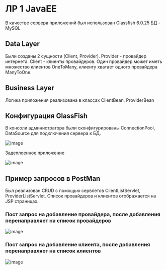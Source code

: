 # ЛР 1 JavaEE
В качестве сервера приложений был использован Glassfish 6.0.25
БД - MySQL

## Data Layer
Были созданы 2 сущности (Client, Provider).
Provider - провайдер интернета. Client - клиенты провайдеров.
Один провайдер может иметь множество клиентов OneToMany, клиенту хватает одного провайдера ManyToOne.

## Business Layer
Логика приложения реализована в классах ClientBean, ProviderBean
## Конфигурация GlassFish
В консоли администратора были сконфигурированы ConnectionPool, DataSource для подключения сервера к БД.

![image](https://github.com/badasqi/ESA_JavaEE/assets/78803025/13c2d961-ee77-4a5d-a4a3-53ed10754df1)

Задеплоенное приложение

![image](https://github.com/badasqi/ESA_JavaEE/assets/78803025/53639364-346b-4c5b-a5fd-577dd5d8e834)


## Пример запросов в PostMan
Был реализован CRUD с помощью сервлетов ClientListServlet, ProviderListServlet. Список провайдеров и клиентов
отображается на JSP страницах.

### Пост запрос на добавление провайдера, после добавления перенаправляет на список провайдеров
![image](https://github.com/badasqi/ESA_JavaEE/assets/78803025/bb4773de-022b-49b7-991f-160950fe7c43)

### Пост запрос на добавление клиента, после добавления перенаправляет на список клиентов
![image](https://github.com/badasqi/ESA_JavaEE/assets/78803025/548b3589-d656-4ada-ba0b-7ae2a026e1c6)

